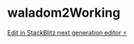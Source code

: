 # waladom2Working

[Edit in StackBlitz next generation editor ⚡️](https://stackblitz.com/~/github.com/ibobai/waladom2Working)
